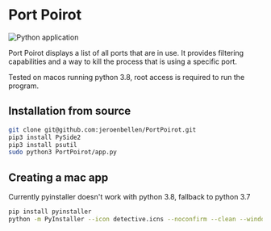 # Port Poirot

![Python application](https://github.com/jeroenbellen/PortPoirot/workflows/Python%20application/badge.svg)

Port Poirot displays a list of all ports that are in use. It provides filtering capabilities and a way to kill the process
that is using a specific port.

Tested on macos running python 3.8, root access is required to run the program.

## Installation from source
```bash
git clone git@github.com:jeroenbellen/PortPoirot.git
pip3 install PySide2
pip3 install psutil
sudo python3 PortPoirot/app.py
```

## Creating a mac app
Currently pyinstaller doesn't work with python 3.8, fallback to python 3.7
```bash
pip install pyinstaller
python -m PyInstaller --icon detective.icns --noconfirm --clean --windowed app.py
```
